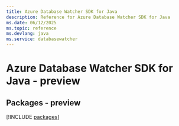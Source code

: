 ```yaml
---
title: Azure Database Watcher SDK for Java
description: Reference for Azure Database Watcher SDK for Java
ms.date: 06/12/2025
ms.topic: reference
ms.devlang: java
ms.service: databasewatcher
---
```

# Azure Database Watcher SDK for Java - preview
## Packages - preview
[!INCLUDE [packages](database-watcher-index.md)]